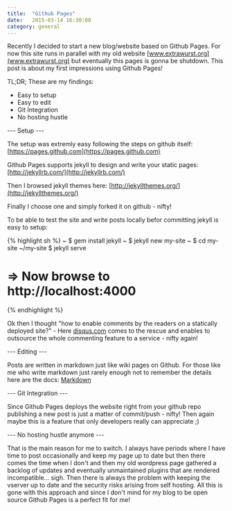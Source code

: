 ```yaml
---
title:  "Github Pages"
date:   2015-03-14 16:30:00
category: general
---
```


Recently I decided to start a new blog/website based on Github Pages.
For now this site runs in parallel with my old website [www.extrawurst.org](www.extrawurst.org) but eventually this pages is gonna be shutdown.
This post is about my first impressions using Github Pages!

TL;DR; These are my findings:
 
* Easy to setup
* Easy to edit
* Git Integration
* No hosting hustle

--- Setup ---

The setup was extremly easy following the steps on github itself: [https://pages.github.com](https://pages.github.com)

Github Pages supports jekyll to design and write your static pages: [http://jekyllrb.com/](http://jekyllrb.com/)

Then I browsed jekyll themes here: [http://jekyllthemes.org/](http://jekyllthemes.org/)

Finally I choose one and simply forked it on github - nifty!

To be able to test the site and write posts locally befor committing jekyll is easy to setup: 

{% highlight sh %}
~ $ gem install jekyll
~ $ jekyll new my-site
~ $ cd my-site
~/my-site $ jekyll serve
# => Now browse to http://localhost:4000
{% endhighlight %}

Ok then I thought "how to enable comments by the readers on a statically deployed site?" -  Here [disqus.com](https://disqus.com/) comes to the rescue and enables to outsource the whole commenting feature to a service - nifty again!

--- Editing ---

Posts are written in markdown just like wiki pages on Github. For those like me who write markdown just rarely enough not to remember the details here are the docs: [Markdown](http://daringfireball.net/projects/markdown/syntax)

--- Git Integration ---

Since Github Pages deploys the website right from your github repo publishing a new post is just a matter of commit/push - nifty!
Then again maybe this is a feature that only developers really can appreciate ;)

--- No hosting hustle anymore ---

That is the main reason for me to switch. I always have periods where I have time to post occasionally and keep my page up to date but then there comes the time when I don't and then my old wordpress page gathered a backlog of updates and eventually unmaintained plugins that are rendered incompatible... sigh. Then there is always the problem with keeping the vserver up to date and the security risks arising from self hosting. All this is gone with this approach and since I don't mind for my blog to be open source Github Pages is a perfect fit for me!


